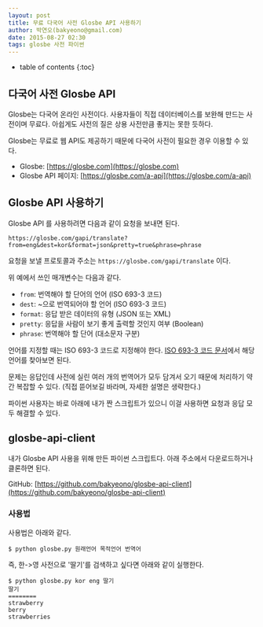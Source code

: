 ```yaml
---
layout: post
title: 무료 다국어 사전 Glosbe API 사용하기
author: 박연오(bakyeono@gmail.com)
date: 2015-08-27 02:30
tags: glosbe 사전 파이썬
---
```

* table of contents
{:toc}

## 다국어 사전 Glosbe API

Glosbe는 다국어 온라인 사전이다. 사용자들이 직접 데이터베이스를 보완해 만드는 사전이며 무료다. 아쉽게도 사전의 질은 상용 사전만큼 좋지는 못한 듯하다.

Glosbe는 무료로 웹 API도 제공하기 때문에 다국어 사전이 필요한 경우 이용할 수 있다.

* Glosbe: [https://glosbe.com](https://glosbe.com)
* Glosbe API 페이지: [https://glosbe.com/a-api](https://glosbe.com/a-api)

## Glosbe API 사용하기

Glosbe API 를 사용하려면 다음과 같이 요청을 보내면 된다.

    https://glosbe.com/gapi/translate?from=eng&dest=kor&format=json&pretty=true&phrase=phrase

요청을 보낼 프로토콜과 주소는 `https://glosbe.com/gapi/translate` 이다.

위 예에서 쓰인 매개변수는 다음과 같다.

* `from`: 번역해야 할 단어의 언어 (ISO 693-3 코드)
* `dest`: ~으로 번역되어야 할 언어 (ISO 693-3 코드)
* `format`: 응답 받은 데이터의 유형 (JSON 또는 XML)
* `pretty`: 응답을 사람이 보기 좋게 출력할 것인지 여부 (Boolean)
* `phrase`: 번역해야 할 단어 (대소문자 구분)

언어를 지정할 때는 ISO 693-3 코드로 지정해야 한다. [ISO 693-3 코드 문서](https://en.wikipedia.org/wiki/List_of_ISO_639-3_codes)에서 해당 언어를 찾아보면 된다.

문제는 응답인데 사전에 실린 여러 개의 번역어가 모두 담겨서 오기 때문에 처리하기 약간 복잡할 수 있다. (직접 뜯어보길 바라며, 자세한 설명은 생략한다.)

파이썬 사용자는 바로 아래에 내가 짠 스크립트가 있으니 이걸 사용하면 요청과 응답 모두 해결할 수 있다.

## glosbe-api-client

내가 Glosbe API 사용을 위해 만든 파이썬 스크립트다. 아래 주소에서 다운로드하거나 클론하면 된다.

GitHub: [https://github.com/bakyeono/glosbe-api-client](https://github.com/bakyeono/glosbe-api-client)

### 사용법

사용법은 아래와 같다.

    $ python glosbe.py 원래언어 목적언어 번역어

즉, 한->영 사전으로 '딸기'를 검색하고 싶다면 아래와 같이 실행한다.

    $ python glosbe.py kor eng 딸기
    딸기
    ========
    strawberry
    berry
    strawberries

